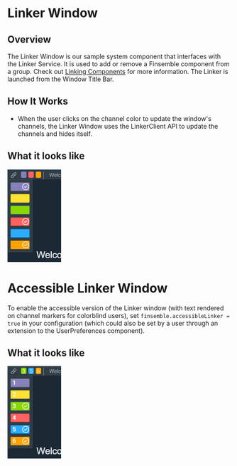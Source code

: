 # Linker Window

## Overview
The Linker Window is our sample system component that interfaces with the Linker Service. It is used to add or remove a Finsemble component from a group. Check out [Linking Components](http://documentation.chartiq.com/finsemble/tutorial-Linking.html) for more information. The Linker is launched from the Window Title Bar. 

## How It Works
- When the user clicks on the channel color to update the window's channels, the Linker Window uses the LinkerClient API to update the channels and hides itself.

## What it looks like
![](./screenshot.png)


# Accessible Linker Window
To enable the accessible version of the Linker window (with text rendered on channel markers for colorblind users), set `finsemble.accessibleLinker = true` in your configuration (which could also be set by a user through an extension to the UserPreferences component).

## What it looks like
![](./accessible_screenshot.png)
